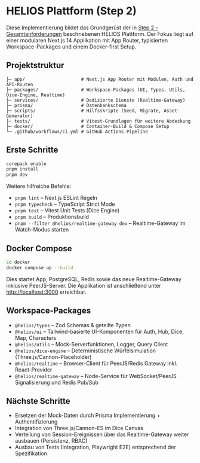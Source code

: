 # HELIOS Plattform (Step 2)

Diese Implementierung bildet das Grundgerüst der in [Step 2 – Gesamtanforderungen](docs/step-2-gesamtanforderungen.md) beschriebenen HELIOS Plattform. Der Fokus liegt auf einer modularen Next.js 14 Applikation mit App Router, typisierten Workspace-Packages und einem Docker-first Setup.

## Projektstruktur

```
├─ app/                     # Next.js App Router mit Modulen, Auth und API-Routen
├─ packages/                # Workspace-Packages (UI, Types, Utils, Dice-Engine, Realtime)
├─ services/                # Dedizierte Dienste (Realtime-Gateway)
├─ prisma/                  # Datenbankschema
├─ scripts/                 # Hilfsskripte (Seed, Migrate, Asset-Generator)
├─ tests/                   # Vitest-Grundlagen für weitere Abdeckung
├─ docker/                  # Container-Build & Compose Setup
└─ .github/workflows/ci.yml # GitHub Actions Pipeline
```

## Erste Schritte

```bash
corepack enable
pnpm install
pnpm dev
```

Weitere hilfreiche Befehle:

- `pnpm lint` – Next.js ESLint Regeln
- `pnpm typecheck` – TypeScript Strict Mode
- `pnpm test` – Vitest Unit Tests (Dice Engine)
- `pnpm build` – Produktionsbuild
- `pnpm --filter @helios/realtime-gateway dev` – Realtime-Gateway im Watch-Modus starten

## Docker Compose

```bash
cd docker
docker compose up --build
```

Dies startet App, PostgreSQL, Redis sowie das neue Realtime-Gateway inklusive PeerJS-Server. Die Applikation ist anschließend unter <http://localhost:3000> erreichbar.

## Workspace-Packages

- `@helios/types` – Zod Schemas & geteilte Typen
- `@helios/ui` – Tailwind-basierte UI-Komponenten für Auth, Hub, Dice, Map, Characters
- `@helios/utils` – Mock-Serverfunktionen, Logger, Query Client
- `@helios/dice-engine` – Deterministische Würfelsimulation (Three.js/Cannon-Placeholder)
- `@helios/realtime` – Browser-Client für PeerJS/Redis Gateway inkl. React-Provider
- `@helios/realtime-gateway` – Node-Service für WebSocket/PeerJS Signalisierung und Redis Pub/Sub

## Nächste Schritte

- Ersetzen der Mock-Daten durch Prisma Implementierung + Authentifizierung
- Integration von Three.js/Cannon-ES im Dice Canvas
- Verteilung von Session-Ereignissen über das Realtime-Gateway weiter ausbauen (Persistenz, RBAC)
- Ausbau von Tests (Integration, Playwright E2E) entsprechend der Spezifikation

